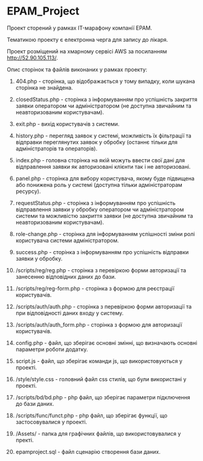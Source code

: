 # EPAM_Project
Проект сторений у рамках IT-марафону компанії EPAM.

Тематикою проекту є електронна черга для запису до лікаря.

Проект розміщений на хмарному сервісі AWS за посиланням http://52.90.105.113/.

Опис сторінок та файлів виконаних у рамках проекту:

1) 404.php - сторінка, що відображається у тому випадку, коли шукана сторінка не знайдена.

2) closedStatus.php - сторінка з інформуванням про успішність закриття заявки оператором чи адміністратором (не доступна звичайним та неавторизованим  користувачам).

3) exit.php - вихід користувачів з системи.

4) history.php - перегляд заявок у системі, можливість їх фільтрації та відправки переглянутих заявок у обробку (останнє тільки для адміністраторів та операторів).

5) index.php - головна сторінка на якій можуть ввести свої дані для відправлення заявки як авторизовані клієнти так і не авторизовані.

6) panel.php - сторінка для вибору користувача, якому буде підвищена або понижена роль у системі (доступна тільки адміністраторам ресурсу).

7) requestStatus.php - сторінка з інформуванням про успішність відправлення заявки у обробку оператором чи адміністратором системи та можливістю закриття заявки (не доступна звичайним та неавторизованим  користувачам).

8) role-change.php - сторінка для інформуванням успішності зміни ролі користувача системи адміністратором.

9) success.php - сторінка з інформуванням про успішність відправки заявки у обробку.

11) /scripts/reg/reg.php - сторінка з перевіркою форми авторизації та занесенню відповідних даних до бази.

12) /scripts/reg/reg-form.php - сторінка з формою для реєстрації користувачів.

13) /scripts/auth/auth.php - сторінка з перевіркою форми авторизації та при відповідності даних входу у систему.

14) /scripts/auth/auth_form.php - сторінка з формою для авторизації користувачів.

15) config.php - файл, що зберігає основні змінні, що визначають основні параметри роботи додатку.
16) script.js - файл, що зберігає команди js, що використовуються у проекті.
17) /style/style.css - головний файл css стилів, що були використані у проекті.
18) /scripts/bd/bd.php - php файл, що зберігає параметри підключення до бази даних.
19) /scripts/func/funct.php - php файл, що зберігає функції, що застосовувалися у проекті.
20) /Assets/ - папка для графічних файлів, що використовувалися у пректі.
21) epamproject.sql - файл сценарію створення бази даних.
